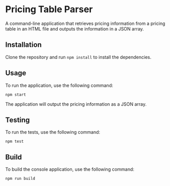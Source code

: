# Pricing Table Parser

A command-line application that retrieves pricing information from a pricing table in an HTML file and outputs the information in a JSON array.

## Installation

Clone the repository and run `npm install` to install the dependencies.

## Usage

To run the application, use the following command:

`npm start`


The application will output the pricing information as a JSON array.

## Testing

To run the tests, use the following command:

`npm test`

## Build

To build the console application, use the following command:

`npm run build`